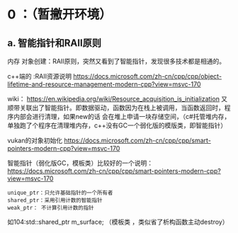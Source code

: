 
# 0 ：（暂撇开环境）
## a. 智能指针和RAII原则

内存 对象创建：RAII原则，突然又看到了智能指针，发现很多技术都是相通的。

c++端的 :RAII资源说明 https://docs.microsoft.com/zh-cn/cpp/cpp/object-lifetime-and-resource-management-modern-cpp?view=msvc-170 

wiki： https://en.wikipedia.org/wiki/Resource_acquisition_is_initialization
又顺带关联出了智能指针。即数据驱动，函数因为在栈上被调用，当函数返回时，程序内部会进行清理，如果new的话 会在堆上申请一块存储空间，（c#托管堆内存，单独跑了个程序在清理堆内存，c++没有GC一个弱化版的模版类，即智能指针）

vukan的对象初始化
https://docs.microsoft.com/zh-cn/cpp/cpp/smart-pointers-modern-cpp?view=msvc-170

智能指针（弱化版GC，模板类）比较好的一个说明：https://docs.microsoft.com/zh-cn/cpp/cpp/smart-pointers-modern-cpp?view=msvc-170

    unique_ptr：只允许基础指针的一个所有者
    shared_ptr：采用引用计数的智能指针 
    weak_ptr： 不计算引用计数的指针
如104:std::shared_ptr<Surface> m_surface; （模板类 ，类似省了析构函数主动destroy）
